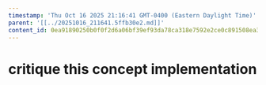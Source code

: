```yaml
---
timestamp: 'Thu Oct 16 2025 21:16:41 GMT-0400 (Eastern Daylight Time)'
parent: '[[../20251016_211641.5ffb30e2.md]]'
content_id: 0ea91890250b0f0f2d6a06bf39ef93da78ca318e7592e2ce0c891508ea3406d3
---
```


# critique this concept implementation
